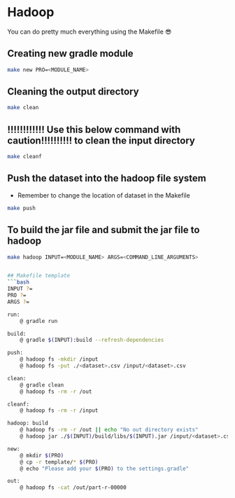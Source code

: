 # Hadoop

You can do pretty much everything using the Makefile 😎

## Creating new gradle module
```bash
make new PRO=<MODULE_NAME>
```

## Cleaning the output directory
```bash
make clean
```

## ‼️‼️‼️‼️‼️‼️ Use this below command with caution‼️‼️‼️‼️‼️ to clean the input directory
```bash
make cleanf
```

## Push the dataset into the hadoop file system
- Remember to change the location of dataset in the Makefile
```bash
make push
```

## To build the jar file and submit the jar file to hadoop
```bash
make hadoop INPUT=<MODULE_NAME> ARGS=<COMMAND_LINE_ARGUMENTS>


## Makefile template
```bash
INPUT ?=
PRO ?=
ARGS ?=

run:
	@ gradle run

build:
	@ gradle $(INPUT):build --refresh-dependencies

push:
	@ hadoop fs -mkdir /input
	@ hadoop fs -put ./<dataset>.csv /input/<dataset>.csv

clean: 
	@ gradle clean
	@ hadoop fs -rm -r /out

cleanf:
	@ hadoop fs -rm -r /input

hadoop: build
	@ hadoop fs -rm -r /out || echo "No out directory exists"
	@ hadoop jar ./$(INPUT)/build/libs/$(INPUT).jar /input/<dataset>.csv /out $(ARGS)

new: 
	@ mkdir $(PRO)
	@ cp -r template/* $(PRO)
	@ echo "Please add your $(PRO) to the settings.gradle"

out:
	@ hadoop fs -cat /out/part-r-00000
```
